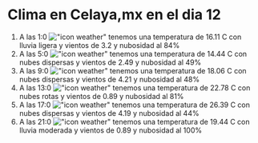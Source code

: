 # Clima en Celaya,mx en el dia 12

1. A las 1:0 !["icon weather"](http://openweathermap.org/img/w/10n.png) tenemos una temperatura de 16.11 C con lluvia ligera y  vientos de 3.2 y nubosidad al 84%
1. A las 5:0 !["icon weather"](http://openweathermap.org/img/w/03n.png) tenemos una temperatura de 14.44 C con nubes dispersas y  vientos de 2.49 y nubosidad al 49%
1. A las 9:0 !["icon weather"](http://openweathermap.org/img/w/03d.png) tenemos una temperatura de 18.06 C con nubes dispersas y  vientos de 4.21 y nubosidad al 48%
1. A las 13:0 !["icon weather"](http://openweathermap.org/img/w/04d.png) tenemos una temperatura de 22.78 C con nubes rotas y  vientos de 0.89 y nubosidad al 81%
1. A las 17:0 !["icon weather"](http://openweathermap.org/img/w/03d.png) tenemos una temperatura de 26.39 C con nubes dispersas y  vientos de 4.19 y nubosidad al 44%
1. A las 21:0 !["icon weather"](http://openweathermap.org/img/w/10n.png) tenemos una temperatura de 19.44 C con lluvia moderada y  vientos de 0.89 y nubosidad al 100%
